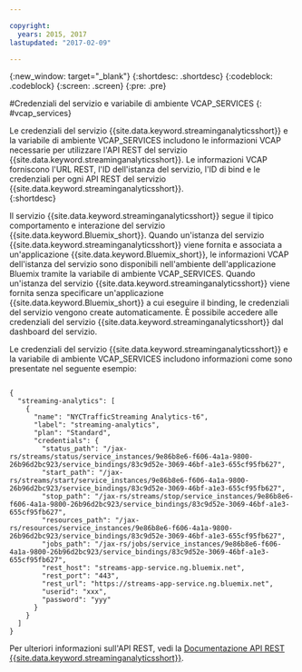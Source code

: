 ```yaml
---

copyright:
  years: 2015, 2017
lastupdated: "2017-02-09"

---
```


<!-- Attribute definitions --> 
{:new_window: target="_blank"}
{:shortdesc: .shortdesc}
{:codeblock: .codeblock}
{:screen: .screen}
{:pre: .pre}

#Credenziali del servizio e variabile di ambiente VCAP_SERVICES
{: #vcap_services}

Le credenziali del servizio {{site.data.keyword.streaminganalyticsshort}}
e la variabile di ambiente VCAP_SERVICES includono le informazioni VCAP
necessarie per utilizzare l'API REST del
servizio {{site.data.keyword.streaminganalyticsshort}}. Le informazioni VCAP forniscono l'URL REST,
l'ID dell'istanza del servizio, l'ID di bind e le credenziali per ogni
API REST del servizio {{site.data.keyword.streaminganalyticsshort}}.  
{:shortdesc}


Il servizio {{site.data.keyword.streaminganalyticsshort}}
segue il tipico comportamento e interazione del
servizio {{site.data.keyword.Bluemix_short}}. Quando un'istanza del servizio {{site.data.keyword.streaminganalyticsshort}} viene fornita e associata a un'applicazione {{site.data.keyword.Bluemix_short}}, le informazioni VCAP dell'istanza del servizio sono disponibili nell'ambiente dell'applicazione Bluemix tramite la variabile di ambiente VCAP_SERVICES. Quando un'istanza del servizio {{site.data.keyword.streaminganalyticsshort}}
viene fornita senza specificare un'applicazione {{site.data.keyword.Bluemix_short}} a cui eseguire il binding, le credenziali del servizio vengono create automaticamente. È possibile accedere alle credenziali del servizio {{site.data.keyword.streaminganalyticsshort}}
dal dashboard del servizio.


Le credenziali del servizio {{site.data.keyword.streaminganalyticsshort}}
e la variabile di ambiente VCAP_SERVICES includono informazioni come sono presentate nel seguente esempio:

<pre><code>
{
  "streaming-analytics": [
    {
      "name": "NYCTrafficStreaming Analytics-t6",
      "label": "streaming-analytics",
      "plan": "Standard",
      "credentials": {
        "status_path": "/jax-rs/streams/status/service_instances/9e86b8e6-f606-4a1a-9800-26b96d2bc923/service_bindings/83c9d52e-3069-46bf-a1e3-655cf95fb627",
        "start_path": "/jax-rs/streams/start/service_instances/9e86b8e6-f606-4a1a-9800-26b96d2bc923/service_bindings/83c9d52e-3069-46bf-a1e3-655cf95fb627",
        "stop_path": "/jax-rs/streams/stop/service_instances/9e86b8e6-f606-4a1a-9800-26b96d2bc923/service_bindings/83c9d52e-3069-46bf-a1e3-655cf95fb627",
        "resources_path": "/jax-rs/resources/service_instances/9e86b8e6-f606-4a1a-9800-26b96d2bc923/service_bindings/83c9d52e-3069-46bf-a1e3-655cf95fb627",
        "jobs_path": "/jax-rs/jobs/service_instances/9e86b8e6-f606-4a1a-9800-26b96d2bc923/service_bindings/83c9d52e-3069-46bf-a1e3-655cf95fb627",
        "rest_host": "streams-app-service.ng.bluemix.net",
        "rest_port": "443",
        "rest_url": "https://streams-app-service.ng.bluemix.net",
        "userid": "xxx",
        "password": "yyy"
      }
    }
  ]
}	  
</code></pre>

Per ulteriori informazioni sull'API REST, vedi la [Documentazione API REST {{site.data.keyword.streaminganalyticsshort}}](https://console.ng.bluemix.net/apidocs/220). 
